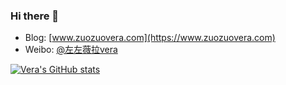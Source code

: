 ### Hi there 👋

- Blog: [www.zuozuovera.com](https://www.zuozuovera.com)
- Weibo: [@左左薇拉vera](https://weibo.com/2748863025/profile)


[![Vera's GitHub stats](https://github-readme-stats.vercel.app/api?username=verazuo)](https://github.com/anuraghazra/github-readme-stats)

<!--
**verazuo/verazuo** is a ✨ _special_ ✨ repository because its `README.md` (this file) appears on your GitHub profile.

Here are some ideas to get you started:

- 🔭 I’m currently working on ...
- 🌱 I’m currently learning ...
- 👯 I’m looking to collaborate on ...
- 🤔 I’m looking for help with ...
- 💬 Ask me about ...
- 📫 How to reach me: ...
- 😄 Pronouns: ...
- ⚡ Fun fact: ...
-->
